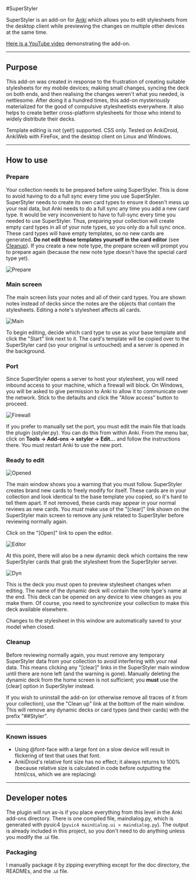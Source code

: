 #SuperStyler

SuperStyler is an add-on for [Anki](http://ankisrs.net/) which allows you to edit stylesheets from the desktop client while previewing the changes on multiple other devices at the same time.

[Here is a YouTube video](http://www.youtube.com/watch?v=9-nN6KMO3Cw) demonstrating the add-on.

---
## Purpose
This add-on was created in response to the frustration of creating suitable stylesheets for my mobile devices; making small changes, syncing the deck on both ends, and then realising the changes weren't what you needed, is nettlesome. After doing it a hundred times, this add-on mysteriously materialized for the good of compulsive stylesheetists everywhere. It also helps to create better cross-platform stylesheets for those who intend to widely distribute their decks.

Template editing is not (yet!) supported. CSS only. Tested on AnkiDroid, AnkiWeb with FireFox, and the desktop client on Linux and Windows.

---

## How to use
### Prepare
Your collection needs to be prepared before using SuperStyler. This is done to avoid having to do a full sync every time you use SuperStyler. SuperStyler needs to create its own card types to ensure it doesn't mess up your real data, but Anki needs to do a full sync any time you add a new card type. It would be very inconvenient to have to full-sync every time you needed to use SuperStyler. Thus, preparing your collection will create empty card types in all of your note types, so you only do a full sync once. These card types will have empty templates, so no new cards are generated. **Do not edit those templates yourself in the card editor** (see [Cleanup](#cleanup)). If you create a new note type, the prepare screen will prompt you to prepare again (because the new note type doesn't have the special card type yet).

![Prepare](https://raw.github.com/ntsp/SuperStyler/master/docs/image/prepare.png "Prepare collection")  

### Main screen
The main screen lists your notes and all of their card types. You are shown notes instead of decks since the notes are the objects that contain the stylesheets. Editing a note's stylesheet affects all cards.

![Main](https://raw.github.com/ntsp/SuperStyler/master/docs/image/mainscreen.png "Main screen")  

To begin editing, decide which card type to use as your base template and click the "Start" link next to it. The card's template will be copied over to the SuperStyler card (so your original is untouched) and a server is opened in the background. 

### Port
Since SuperStyler opens a server to host your stylesheet, you will need inbound access to your machine, which a firewall will block. On Windows, you will be asked to give permission to Anki to allow it to communicate over the network. Stick to the defaults and click the "Allow access" button to proceed.

![Firewall](https://raw.github.com/ntsp/SuperStyler/master/docs/image/firewall.png "Windows firewall warning")  

If you prefer to manually set the port, you must edit the main file that loads the plugin (sstyler.py). You can do this from within Anki. From the menu bar, click on **Tools -> Add-ons -> sstyler -> Edit...** and follow the instructions there. You must restart Anki to use the new port.

### Ready to edit
![Opened](https://raw.github.com/ntsp/SuperStyler/master/docs/image/open.png "SuperStyler server open")  

The main window shows you a warning that you must follow. SuperStyler creates brand new cards to freely modify for itself. These cards are in your collection and look identical to the base template you copied, so it's hard to tell them apart. If not removed, these cards may appear in your normal reviews as new cards. You *must* make use of the "[clear]" link shown on the SuperStyler main screen to remove any junk related to SuperStyler before reviewing normally again.

Click on the "[Open]" link to open the editor.

![Editor](https://raw.github.com/ntsp/SuperStyler/master/docs/image/editor.png "SuperStyler editor")  

At this point, there will also be a new dynamic deck which contains the new SuperStyler cards that grab the stylesheet from the SuperStyler server.

![Dyn](https://raw.github.com/ntsp/SuperStyler/master/docs/image/dyndeck.png "SuperStyler dynamic deck")  

This is the deck you must open to preview stylesheet changes when editing. The name of the dynamic deck will contain the note type's name at the end. This deck can be opened on any device to view changes as you make them. Of course, you need to synchronize your collection to make this deck available elsewhere. 

Changes to the stylesheet in this window are automatically saved to your model when closed.

### Cleanup
Before reviewing normally again, you must remove any temporary SuperStyler data from your collection to avoid interfering with your real data. This means clicking any "[clear]" links in the SuperStyler main window until there are none left (and the warning is gone). Manually deleting the dynamic deck from the home screen is not sufficient; you **must** use the [clear] option in SuperStyler instead.

If you wish to uninstall the add-on (or otherwise remove all traces of it from your collection), use the "Clean up" link at the bottom of the main window. This will remove any dynamic decks or card types (and their cards) with the prefix "##Styler". 

---

### Known issues
- Using @font-face with a large font on a slow device will result in flickering of text that uses that font.
- AnkiDroid's relative font size has no effect; it always returns to 100% (because relative size is calculated in code before outputting the html/css, which we are replacing)
---

## Developer notes
The plugin will run as-is if you place everything from this level in the Anki add-ons directory. There is one compiled file, maindialog.py, which is generated with pyuic4 (```pyuic4 maindialog.ui > maindialog.py```).
The output is already included in this project, so you don't need to do anything unless you modify the .ui file.

### Packaging
I manually package it by zipping everything except for the doc directory, the READMEs, and the .ui file.
